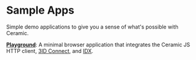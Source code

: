 # Sample Apps

Simple demo applications to give you a sense of what's possible with Ceramic.

[**Playground**](https://playground.ceramic.dev): A minimal browser application that integrates the Ceramic JS HTTP client, [3ID Connect](../tools/authentication/3id-connect.md), and [IDX](../tools/identity/idx.md).
